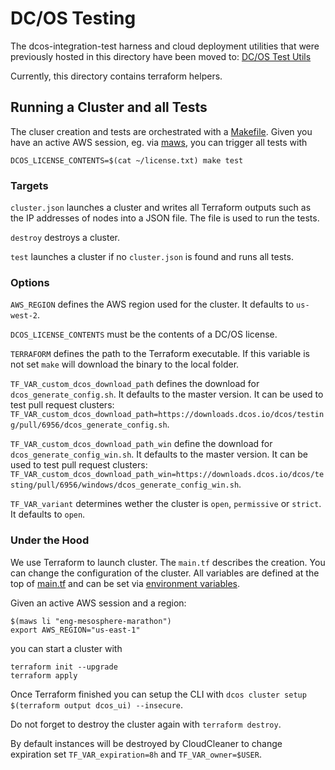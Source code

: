 # DC/OS Testing

The dcos-integration-test harness and cloud deployment utilities that were previously hosted in this directory have been
moved to: [DC/OS Test Utils](https://github.com/mesosphere/dcos-test-utils)

Currently, this directory contains terraform helpers.

## Running a Cluster and all Tests

The cluser creation and tests are orchestrated with a [Makefile](Makefile). Given you have an active AWS session, eg.
via [maws](https://github.com/mesosphere/maws), you can trigger all tests with

```
DCOS_LICENSE_CONTENTS=$(cat ~/license.txt) make test
```

### Targets

`cluster.json` launches a cluster and writes all Terraform outputs such as the IP addresses of nodes into a JSON file.
The file is used to run the tests.

`destroy` destroys a cluster.

`test` launches a cluster if no `cluster.json` is found and runs all tests.

### Options

`AWS_REGION` defines the AWS region used for the cluster. It defaults to `us-west-2`.

`DCOS_LICENSE_CONTENTS` must be the contents of a DC/OS license.

`TERRAFORM` defines the path to the Terraform executable. If this variable is not set `make` will download the binary to
the local folder.


`TF_VAR_custom_dcos_download_path` defines the download for `dcos_generate_config.sh`. It defaults to the master
version. It can be used to test pull request clusters: `TF_VAR_custom_dcos_download_path=https://downloads.dcos.io/dcos/testing/pull/6956/dcos_generate_config.sh`.

`TF_VAR_custom_dcos_download_path_win` define the download for `dcos_generate_config_win.sh`. It defaults to the master
version. It can be used to test pull request clusters: `TF_VAR_custom_dcos_download_path_win=https://downloads.dcos.io/dcos/testing/pull/6956/windows/dcos_generate_config_win.sh`.

`TF_VAR_variant` determines wether the cluster is `open`, `permissive` or `strict`. It defaults to `open`.

### Under the Hood

We use Terraform to launch cluster. The `main.tf` describes the creation.  You can change the configuration of the cluster.
All variables are defined at the top of [main.tf](main.tf) and can be set via
[environment variables](https://www.terraform.io/docs/configuration-0-11/variables.html#environment-variables).

Given an active AWS session and a region:

```
$(maws li "eng-mesosphere-marathon")
export AWS_REGION="us-east-1"
```

you can start a cluster with

```
terraform init --upgrade
terraform apply
```

Once Terraform finished you can setup the CLI with `dcos cluster setup $(terraform output dcos_ui) --insecure`.

Do not forget to destroy the cluster again with `terraform destroy`.

By default instances will be destroyed by CloudCleaner to change expiration set `TF_VAR_expiration=8h` and `TF_VAR_owner=$USER`.
